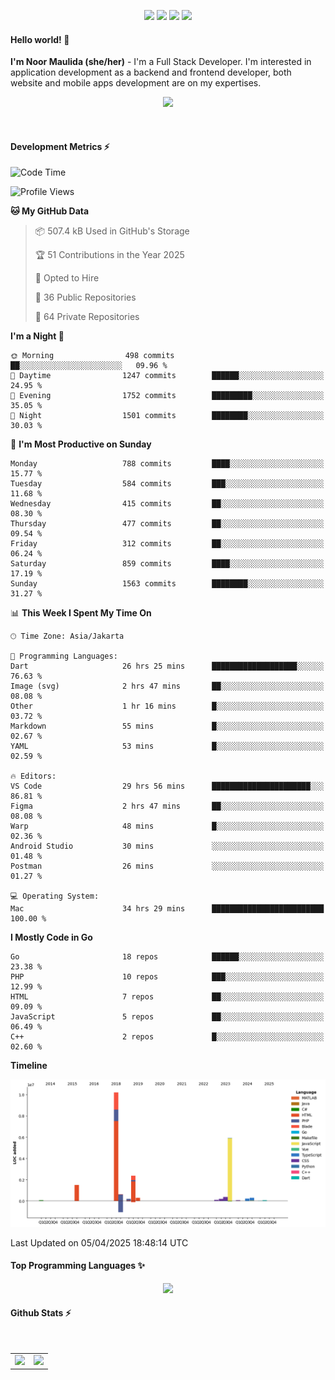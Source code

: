 <p align="center">
  <img src="https://dev.discordprofiles.me/badge/status/814439552055771206?simple=true">
  <img src="https://dev.discordprofiles.me/badge/playing/814439552055771206">
  <img src="https://dev.discordprofiles.me/badge/vscode/814439552055771206">
  <img src="https://dev.discordprofiles.me/badge/spotify/814439552055771206">
</p>

#### Hello world! 👋
**I'm Noor Maulida (she/her)** - I'm a Full Stack Developer. I'm interested in application development as a backend and frontend developer, both website and mobile apps development are on my expertises.

<p align="center">
  <img src="https://skillicons.dev/icons?i=go,laravel,nodejs,vue,react,flutter,python,mongodb,docker,aws,gcp" />
</p>
<br>

#### Development Metrics ⚡
<!--START_SECTION:waka-->
![Code Time](http://img.shields.io/badge/Code%20Time-870%20hrs%2034%20mins-blue)

![Profile Views](http://img.shields.io/badge/Profile%20Views-3-blue)

**🐱 My GitHub Data** 

> 📦 507.4 kB Used in GitHub's Storage 
 > 
> 🏆 51 Contributions in the Year 2025
 > 
> 💼 Opted to Hire
 > 
> 📜 36 Public Repositories 
 > 
> 🔑 64 Private Repositories 
 > 
**I'm a Night 🦉** 

```text
🌞 Morning                498 commits         ██░░░░░░░░░░░░░░░░░░░░░░░   09.96 % 
🌆 Daytime                1247 commits        ██████░░░░░░░░░░░░░░░░░░░   24.95 % 
🌃 Evening                1752 commits        █████████░░░░░░░░░░░░░░░░   35.05 % 
🌙 Night                  1501 commits        ████████░░░░░░░░░░░░░░░░░   30.03 % 
```
📅 **I'm Most Productive on Sunday** 

```text
Monday                   788 commits         ████░░░░░░░░░░░░░░░░░░░░░   15.77 % 
Tuesday                  584 commits         ███░░░░░░░░░░░░░░░░░░░░░░   11.68 % 
Wednesday                415 commits         ██░░░░░░░░░░░░░░░░░░░░░░░   08.30 % 
Thursday                 477 commits         ██░░░░░░░░░░░░░░░░░░░░░░░   09.54 % 
Friday                   312 commits         ██░░░░░░░░░░░░░░░░░░░░░░░   06.24 % 
Saturday                 859 commits         ████░░░░░░░░░░░░░░░░░░░░░   17.19 % 
Sunday                   1563 commits        ████████░░░░░░░░░░░░░░░░░   31.27 % 
```


📊 **This Week I Spent My Time On** 

```text
🕑︎ Time Zone: Asia/Jakarta

💬 Programming Languages: 
Dart                     26 hrs 25 mins      ███████████████████░░░░░░   76.63 % 
Image (svg)              2 hrs 47 mins       ██░░░░░░░░░░░░░░░░░░░░░░░   08.08 % 
Other                    1 hr 16 mins        █░░░░░░░░░░░░░░░░░░░░░░░░   03.72 % 
Markdown                 55 mins             █░░░░░░░░░░░░░░░░░░░░░░░░   02.67 % 
YAML                     53 mins             █░░░░░░░░░░░░░░░░░░░░░░░░   02.59 % 

🔥 Editors: 
VS Code                  29 hrs 56 mins      ██████████████████████░░░   86.81 % 
Figma                    2 hrs 47 mins       ██░░░░░░░░░░░░░░░░░░░░░░░   08.08 % 
Warp                     48 mins             █░░░░░░░░░░░░░░░░░░░░░░░░   02.36 % 
Android Studio           30 mins             ░░░░░░░░░░░░░░░░░░░░░░░░░   01.48 % 
Postman                  26 mins             ░░░░░░░░░░░░░░░░░░░░░░░░░   01.27 % 

💻 Operating System: 
Mac                      34 hrs 29 mins      █████████████████████████   100.00 % 
```

**I Mostly Code in Go** 

```text
Go                       18 repos            ██████░░░░░░░░░░░░░░░░░░░   23.38 % 
PHP                      10 repos            ███░░░░░░░░░░░░░░░░░░░░░░   12.99 % 
HTML                     7 repos             ██░░░░░░░░░░░░░░░░░░░░░░░   09.09 % 
JavaScript               5 repos             ██░░░░░░░░░░░░░░░░░░░░░░░   06.49 % 
C++                      2 repos             █░░░░░░░░░░░░░░░░░░░░░░░░   02.60 % 
```



**Timeline**

![Lines of Code chart](https://raw.githubusercontent.com/noormaulida/noormaulida/main/assets/bar_graph.png)


 Last Updated on 05/04/2025 18:48:14 UTC
<!--END_SECTION:waka-->

#### Top Programming Languages ✨
<p align="center">
  <img src="https://api.githubtrends.io/user/svg/noormaulida/langs?time_range=one_year&include_private=true&compact=true&theme=dark" />
</p>

#### Github Stats ⚡
<p align="center">
  <table>
    <tr>
      <td>
        <img src="https://github-readme-streak-stats.herokuapp.com?user=noormaulida&theme=react&hide_border=true&mode=weekly" height="180" />
      </td>
      <td>
        <img src="https://github-readme-stats.vercel.app/api?username=noormaulida&theme=react&count_private=true&hide_border=true&line_height=20" height="180"/>
      </td>
    </tr>
</p>
<br>
